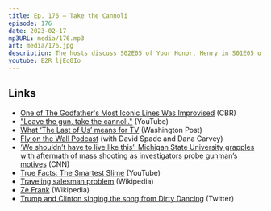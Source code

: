 ```yaml
---
title: Ep. 176 – Take the Cannoli
episode: 176
date: 2023-02-17
mp3URL: media/176.mp3
art: media/176.jpg
description: The hosts discuss S02E05 of Your Honor, Henry in S01E05 of The Last of Us, the drumming drama Whiplash, a shooting at Michigan State University, Ze Frank's True Facts YouTube channel, the traveling salesman problem, and slime molds.
youtube: E2R_ljEq0Io
---
```


## Links

- [One of The Godfather's Most Iconic Lines Was Improvised](https://www.cbr.com/the-godfather-take-the-cannoli-quote-improvised/) (CBR)
- ["Leave the gun, take the cannoli."](https://www.youtube.com/watch?v=yHzh0PvMWTI) (YouTube)
- [What ‘The Last of Us’ means for TV](https://www.washingtonpost.com/podcasts/post-reports/what-the-last-of-us-means-for-tv/) (Washington Post)
- [Fly on the Wall Podcast](https://shows.cadence13.com/podcast/fly-on-the-wall) (with David Spade and Dana Carvey)
- [‘We shouldn’t have to live like this’: Michigan State University grapples with aftermath of mass shooting as investigators probe gunman’s motives](https://edition.cnn.com/2023/02/16/us/michigan-state-university-mass-shooting-thursday/index.html) (CNN)
- [True Facts: The Smartest Slime](https://www.youtube.com/watch?v=k_GTIL7AECQ) (YouTube)
- [Traveling salesman problem](https://en.wikipedia.org/wiki/Travelling_salesman_problem) (Wikipedia)
- [Ze Frank](https://en.wikipedia.org/wiki/Ze_Frank) (Wikipedia)
- [Trump and Clinton singing the song from Dirty Dancing](https://twitter.com/douglasfandan/status/1620013249789042690) (Twitter)

